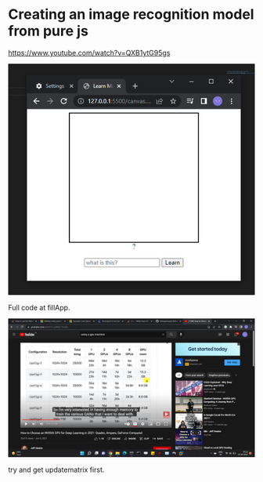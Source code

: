 # Creating an image recognition model from pure js

https://www.youtube.com/watch?v=QXB1ytG95gs

![](without_camera.png)

Full code at fillApp.

![](got_camera_working.png)

try and get updatematrix first.

